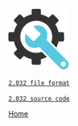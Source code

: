 ![](pictures/dev.png)

[`2.032 file format`](https://freepcb.dev/FreePcb-2/bin/doc/File_Format_2_032.html)

[`2.032 source code`](https://github.com/Duxah/FreePCB2-src/archive/master.zip)

[Home](https://freepcb.dev)
